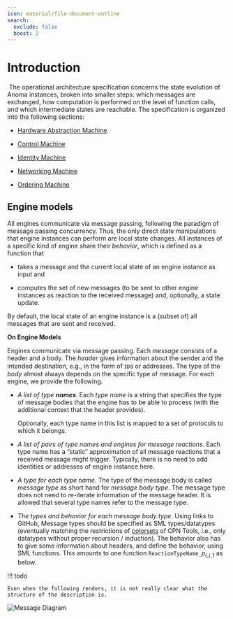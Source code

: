```yaml
---
icon: material/file-document-outline
search:
  exclude: false
  boost: 2
---
```


# Introduction
​
The operational architecture specification concerns the state evolution of Anoma instances, broken into smaller steps: which messages are exchanged, how computation is performed on the level of function calls, and which intermediate states are reachable.
The specification is organized into the following sections:

- [Hardware Abstraction Machine](./architecture-2/hardware-abstraction.md)

- [Control Machine](./architecture-2/control.md)

- [Identity Machine](./architecture-2/identity.md)

- [Networking Machine](./architecture-2/networking.md)

- [Ordering Machine](./architecture-2/ordering-v1.md)

## Engine models

All engines communicate via message passing, following the paradigm of message
passing concurrency. Thus, the only direct state manipulations that engine
instances can perform are local state changes. <!-- (In a sense, there is no
such thing as **the** _global state_ of a chain, but only local views). --> All
instances of a specific kind of engine share their _behavior_, which is defined
as a function that

- takes a message and the current local state of an engine instance as input and

- computes the set of new messages (to be sent to other engine instances as
  reaction to the received message) and, optionally, a state update.

By default, the local state of an engine instance is a (subset of) all messages
that are sent and received.

**On Engine Models**

Engines communicate via message passing. Each _message_ consists of a header and
a body. The _header_ gives information about the sender and the intended
destination, e.g., in the form of ɪᴅs or addresses. The type of the _body_
almost always depends on the specific type of message. For each engine, we
provide the following.

- _A list of type **names**_. Each _type name_ is a string that specifies
   the type of message bodies that the engine has to be able to process
   (with the additional context that the header provides).
    <!--
   Type names are also used for naming the places in the Petri net model.
   -->
   Optionally,
   each type name in this list is mapped to a set of protocols to which it belongs.

- _A list of pairs of type names and engines for message reactions_.  Each type
   name has a “static” approximation of all message reactions that a received
   message might trigger. Typically, there is no need to add identities or
   addresses of engine instance here.

-  _A type for each type name_. The type of the message body is called _message
   type_ as short hand for _message body type_. The message type does not need
   to re-iterate information of the message header. It is allowed that several
   type names refer to the message type.

- _The types and behavior for each message body type_.  Using links to GitHub,
   Message types should be specified as SML types/datatypes (eventually matching
   the restrictions of [colorsets](https://cpntools.org/2018/01/12/color-sets/)
   of CPN Tools, i.e., only datatypes without proper recursion / induction). The
   behavior also has to give some information about headers, and define the
   behavior, using SML functions. This amounts to one function
   `ReactionTypeName_`$p_{i,j,1}$ as below.

   <!--
   If possible,
   we describe the behavior in terms of messages previously received.
   This could be achieved by sending auxiliary messages to “self” (bypassing the network),
   effectively calling “self” with a new message.

   The behavior should be specified as
   [SML functions](https://cpntools.org/2018/01/09/functions-declarations-and-control-structures/)
   for [code segments](https://cpntools.org/2018/01/09/code-segments/)
   combined with [guards](https://cpntools.org/2018/01/09/guards/) that state pre-conditions
   in the sense of [Hoare triples](https://en.wikipedia.org/wiki/Hoare_logic#Hoare_triple),
   in particular to allow for several instances of the same engine.
   -->

!!! todo

    Even when the following renders, it is not really clear what the structure of the description is.

<!--
Thus, the structure of the description of engine models is as follows.

- Engine 1
  _\[…\]_
- Engine 2
  _\[…\]_
- ⋮
- Engine $i$
  - MessageTypeName_$i_1$ \[$\scriptscriptstyle\{<\mathrm{protocols}(i,1)>\}$\]
    _<↑link sub-directory `MessageType_i_1`>_
    _\[…\]_
  - ⋮
  - MessageTypeName_$i_j$ \[$\scriptscriptstyle[\{<\mathrm{protocols}(i,j)>\}$\]
    _<↑link to sub-directory `MessageType_i_j`>_
    from _<engine $\tilde \imath_j$>_ may trigger:

    - ReactionTypeName_$p_{i,j,1}$ → Engine_$q_{i,j,1}$,…,Engine_$q_{i,j,n_{i,j,1}}$
      _<one liner i,j,1>_
    - ReactionTypeName_$p_{i,j,2}$ → Engine_$q_{i,j,2}$,…,Engine_$q_{i,j,n_{i,j,2}}$
      _<one liner i,j,2>_
    - ⋮
    - ReactionTypeName_$p_{i,j,k}$ → Engine_$q_{i,j,k}$,…,Engine_$q_{i,j,n_{i,j,k}}$
      _<one liner i,j,k>_
    - ⋮
    - ReactionTypeName_$p_{i,j,m_{i,j}}$ → Engine_$q_{i,j,m_{i,j}}$,…,Engine_$q_{i,j,n_{i,j,m_{i,j}}}$
      _<one liner i,j,$m_{i,j}$>_
  - ⋮
  - MessageTypeName_$i_{m_i}$ \[$\scriptscriptstyle\{<\mathrm{protocols}(i,m_i)>\}$\]
    _<↑link to sub-directory `MessageType_i_{m_i}`>_
    _\[…\]_
- ⋮
- engine $N$
-->

![Message Diagram](rought_execution_engine_message_passing.svg)
